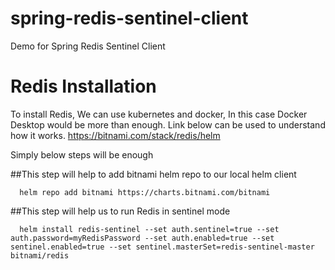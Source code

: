 # spring-redis-sentinel-client
Demo for Spring Redis Sentinel Client

# Redis Installation
To install Redis, We can use kubernetes and docker, In this case Docker Desktop would be more than enough.
Link below can be used to understand how it works. https://bitnami.com/stack/redis/helm

Simply below steps will be enough

##This step will help to add bitnami helm repo to our local helm client
```shell 
  helm repo add bitnami https://charts.bitnami.com/bitnami
```
##This step will help us to run Redis in sentinel mode
```shell 
  helm install redis-sentinel --set auth.sentinel=true --set auth.password=myRedisPassword --set auth.enabled=true --set sentinel.enabled=true --set sentinel.masterSet=redis-sentinel-master bitnami/redis
```
